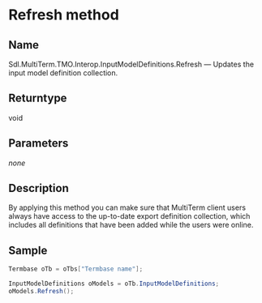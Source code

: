 # Refresh method

## Name

Sdl.MultiTerm.TMO.Interop.InputModelDefinitions.Refresh —          Updates the input model definition collection.

## Returntype

void

## Parameters
*none*

## Description


By applying this method you can make sure that MultiTerm client users always have access to the up-to-date export definition collection, which includes all definitions that have been added while the users were online.

## Sample


```cs
Termbase oTb = oTbs["Termbase name"];

InputModelDefinitions oModels = oTb.InputModelDefinitions;
oModels.Refresh();
```
